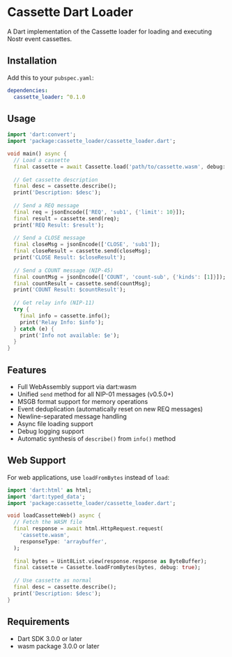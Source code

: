# Cassette Dart Loader

A Dart implementation of the Cassette loader for loading and executing Nostr event cassettes.

## Installation

Add this to your `pubspec.yaml`:

```yaml
dependencies:
  cassette_loader: ^0.1.0
```

## Usage

```dart
import 'dart:convert';
import 'package:cassette_loader/cassette_loader.dart';

void main() async {
  // Load a cassette
  final cassette = await Cassette.load('path/to/cassette.wasm', debug: true);
  
  // Get cassette description
  final desc = cassette.describe();
  print('Description: $desc');
  
  // Send a REQ message
  final req = jsonEncode(['REQ', 'sub1', {'limit': 10}]);
  final result = cassette.send(req);
  print('REQ Result: $result');
  
  // Send a CLOSE message
  final closeMsg = jsonEncode(['CLOSE', 'sub1']);
  final closeResult = cassette.send(closeMsg);
  print('CLOSE Result: $closeResult');
  
  // Send a COUNT message (NIP-45)
  final countMsg = jsonEncode(['COUNT', 'count-sub', {'kinds': [1]}]);
  final countResult = cassette.send(countMsg);
  print('COUNT Result: $countResult');
  
  // Get relay info (NIP-11)
  try {
    final info = cassette.info();
    print('Relay Info: $info');
  } catch (e) {
    print('Info not available: $e');
  }
}
```

## Features

- Full WebAssembly support via dart:wasm
- Unified `send` method for all NIP-01 messages (v0.5.0+)
- MSGB format support for memory operations
- Event deduplication (automatically reset on new REQ messages)
- Newline-separated message handling
- Async file loading support
- Debug logging support
- Automatic synthesis of `describe()` from `info()` method

## Web Support

For web applications, use `loadFromBytes` instead of `load`:

```dart
import 'dart:html' as html;
import 'dart:typed_data';
import 'package:cassette_loader/cassette_loader.dart';

void loadCassetteWeb() async {
  // Fetch the WASM file
  final response = await html.HttpRequest.request(
    'cassette.wasm',
    responseType: 'arraybuffer',
  );
  
  final bytes = Uint8List.view(response.response as ByteBuffer);
  final cassette = Cassette.loadFromBytes(bytes, debug: true);
  
  // Use cassette as normal
  final desc = cassette.describe();
  print('Description: $desc');
}
```

## Requirements

- Dart SDK 3.0.0 or later
- wasm package 3.0.0 or later